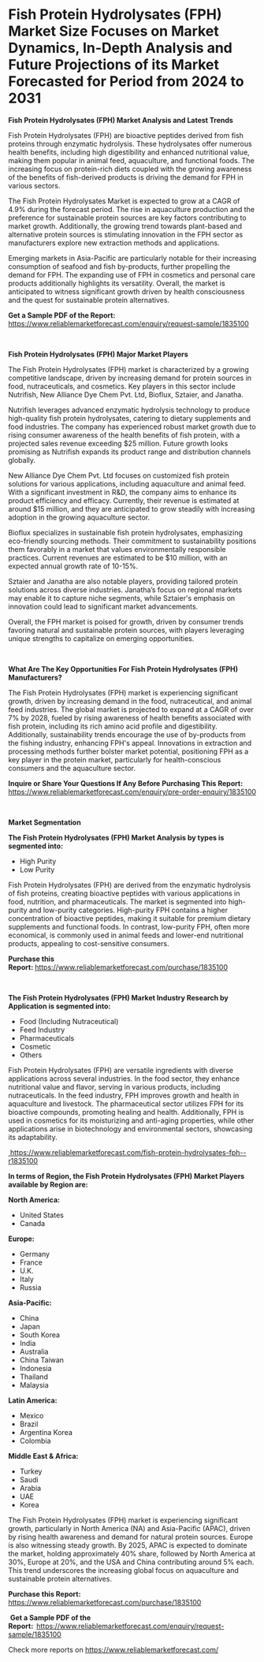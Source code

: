 <p><h1>Fish Protein Hydrolysates (FPH) Market Size Focuses on Market Dynamics, In-Depth Analysis and Future Projections of its Market Forecasted for Period from 2024 to 2031</h1></p><p><strong>Fish Protein Hydrolysates (FPH) Market Analysis and Latest Trends</strong></p>
<p><p>Fish Protein Hydrolysates (FPH) are bioactive peptides derived from fish proteins through enzymatic hydrolysis. These hydrolysates offer numerous health benefits, including high digestibility and enhanced nutritional value, making them popular in animal feed, aquaculture, and functional foods. The increasing focus on protein-rich diets coupled with the growing awareness of the benefits of fish-derived products is driving the demand for FPH in various sectors.</p><p>The Fish Protein Hydrolysates Market is expected to grow at a CAGR of 4.9% during the forecast period. The rise in aquaculture production and the preference for sustainable protein sources are key factors contributing to market growth. Additionally, the growing trend towards plant-based and alternative protein sources is stimulating innovation in the FPH sector as manufacturers explore new extraction methods and applications.</p><p>Emerging markets in Asia-Pacific are particularly notable for their increasing consumption of seafood and fish by-products, further propelling the demand for FPH. The expanding use of FPH in cosmetics and personal care products additionally highlights its versatility. Overall, the market is anticipated to witness significant growth driven by health consciousness and the quest for sustainable protein alternatives.</p></p>
<p><strong>Get a Sample PDF of the Report:&nbsp;</strong> <a href="https://www.reliablemarketforecast.com/enquiry/request-sample/1835100?utm_campaign=1875&utm_medium=2&utm_source=Github&utm_content=ia&utm_term=31122024&utm_id=fish-protein-hydrolysates-fph">https://www.reliablemarketforecast.com/enquiry/request-sample/1835100</a></p>
<p>&nbsp;</p>
<p><strong>Fish Protein Hydrolysates (FPH) Major Market Players</strong></p>
<p><p>The Fish Protein Hydrolysates (FPH) market is characterized by a growing competitive landscape, driven by increasing demand for protein sources in food, nutraceuticals, and cosmetics. Key players in this sector include Nutrifish, New Alliance Dye Chem Pvt. Ltd, Bioflux, Sztaier, and Janatha.</p><p>Nutrifish leverages advanced enzymatic hydrolysis technology to produce high-quality fish protein hydrolysates, catering to dietary supplements and food industries. The company has experienced robust market growth due to rising consumer awareness of the health benefits of fish protein, with a projected sales revenue exceeding $25 million. Future growth looks promising as Nutrifish expands its product range and distribution channels globally.</p><p>New Alliance Dye Chem Pvt. Ltd focuses on customized fish protein solutions for various applications, including aquaculture and animal feed. With a significant investment in R&D, the company aims to enhance its product efficiency and efficacy. Currently, their revenue is estimated at around $15 million, and they are anticipated to grow steadily with increasing adoption in the growing aquaculture sector.</p><p>Bioflux specializes in sustainable fish protein hydrolysates, emphasizing eco-friendly sourcing methods. Their commitment to sustainability positions them favorably in a market that values environmentally responsible practices. Current revenues are estimated to be $10 million, with an expected annual growth rate of 10-15%.</p><p>Sztaier and Janatha are also notable players, providing tailored protein solutions across diverse industries. Janatha’s focus on regional markets may enable it to capture niche segments, while Sztaier's emphasis on innovation could lead to significant market advancements.</p><p>Overall, the FPH market is poised for growth, driven by consumer trends favoring natural and sustainable protein sources, with players leveraging unique strengths to capitalize on emerging opportunities.</p></p>
<p>&nbsp;</p>
<p><strong>What Are The Key Opportunities For Fish Protein Hydrolysates (FPH) Manufacturers?</strong></p>
<p><p>The Fish Protein Hydrolysates (FPH) market is experiencing significant growth, driven by increasing demand in the food, nutraceutical, and animal feed industries. The global market is projected to expand at a CAGR of over 7% by 2028, fueled by rising awareness of health benefits associated with fish protein, including its rich amino acid profile and digestibility. Additionally, sustainability trends encourage the use of by-products from the fishing industry, enhancing FPH's appeal. Innovations in extraction and processing methods further bolster market potential, positioning FPH as a key player in the protein market, particularly for health-conscious consumers and the aquaculture sector.</p></p>
<p><strong>Inquire or Share Your Questions If Any Before Purchasing This Report:</strong> <a href="https://www.reliablemarketforecast.com/enquiry/pre-order-enquiry/1835100?utm_campaign=1875&utm_medium=2&utm_source=Github&utm_content=ia&utm_term=31122024&utm_id=fish-protein-hydrolysates-fph">https://www.reliablemarketforecast.com/enquiry/pre-order-enquiry/1835100</a></p>
<p>&nbsp;</p>
<p><strong>Market Segmentation</strong></p>
<p><strong>The Fish Protein Hydrolysates (FPH) Market Analysis by types is segmented into:</strong></p>
<p><ul><li>High Purity</li><li>Low Purity</li></ul></p>
<p><p>Fish Protein Hydrolysates (FPH) are derived from the enzymatic hydrolysis of fish proteins, creating bioactive peptides with various applications in food, nutrition, and pharmaceuticals. The market is segmented into high-purity and low-purity categories. High-purity FPH contains a higher concentration of bioactive peptides, making it suitable for premium dietary supplements and functional foods. In contrast, low-purity FPH, often more economical, is commonly used in animal feeds and lower-end nutritional products, appealing to cost-sensitive consumers.</p></p>
<p><strong>Purchase this Report:&nbsp;</strong><a href="https://www.reliablemarketforecast.com/purchase/1835100?utm_campaign=1875&utm_medium=2&utm_source=Github&utm_content=ia&utm_term=31122024&utm_id=fish-protein-hydrolysates-fph">https://www.reliablemarketforecast.com/purchase/1835100</a></p>
<p>&nbsp;</p>
<p><strong>The Fish Protein Hydrolysates (FPH) Market Industry Research by Application is segmented into:</strong></p>
<p><ul><li>Food (Including Nutraceutical)</li><li>Feed Industry</li><li>Pharmaceuticals</li><li>Cosmetic</li><li>Others</li></ul></p>
<p><p>Fish Protein Hydrolysates (FPH) are versatile ingredients with diverse applications across several industries. In the food sector, they enhance nutritional value and flavor, serving in various products, including nutraceuticals. In the feed industry, FPH improves growth and health in aquaculture and livestock. The pharmaceutical sector utilizes FPH for its bioactive compounds, promoting healing and health. Additionally, FPH is used in cosmetics for its moisturizing and anti-aging properties, while other applications arise in biotechnology and environmental sectors, showcasing its adaptability.</p></p>
<p><a href="https://www.reliablemarketforecast.com/fish-protein-hydrolysates-fph--r1835100?utm_campaign=1875&utm_medium=2&utm_source=Github&utm_content=ia&utm_term=31122024&utm_id=fish-protein-hydrolysates-fph">&nbsp;https://www.reliablemarketforecast.com/fish-protein-hydrolysates-fph--r1835100</a></p>
<p><strong>In terms of Region, the Fish Protein Hydrolysates (FPH) Market Players available by Region are:</strong></p>
<p>
    <p> <strong> North America: </strong>
        <ul>
            <li>United States</li>
            <li>Canada</li>
        </ul>
        </p> 
    <p> <strong> Europe: </strong>
        <ul>
            <li>Germany</li>
            <li>France</li>
            <li>U.K.</li>
            <li>Italy</li>
            <li>Russia</li>
        </ul>
        </p> 
    <p> <strong> Asia-Pacific: </strong>
        <ul>
            <li>China</li>
            <li>Japan</li>
            <li>South Korea</li>
            <li>India</li>
            <li>Australia</li>
            <li>China Taiwan</li>
            <li>Indonesia</li>
            <li>Thailand</li>
            <li>Malaysia</li>
        </ul>
        </p> 
    <p> <strong> Latin America: </strong>
        <ul>
            <li>Mexico</li>
            <li>Brazil</li>
            <li>Argentina Korea</li>
            <li>Colombia</li>
        </ul>
        </p> 
    <p> <strong> Middle East & Africa: </strong>
        <ul>
            <li>Turkey</li>
            <li>Saudi</li>
            <li>Arabia</li>
            <li>UAE</li>
            <li>Korea</li>
        </ul>
    </p>
    </p>
<p><p>The Fish Protein Hydrolysates (FPH) market is experiencing significant growth, particularly in North America (NA) and Asia-Pacific (APAC), driven by rising health awareness and demand for natural protein sources. Europe is also witnessing steady growth. By 2025, APAC is expected to dominate the market, holding approximately 40% share, followed by North America at 30%, Europe at 20%, and the USA and China contributing around 5% each. This trend underscores the increasing global focus on aquaculture and sustainable protein alternatives.</p></p>
<p><strong>Purchase this Report: </strong><a href="https://www.reliablemarketforecast.com/purchase/1835100?utm_campaign=1875&utm_medium=2&utm_source=Github&utm_content=ia&utm_term=31122024&utm_id=fish-protein-hydrolysates-fph">https://www.reliablemarketforecast.com/purchase/1835100</a></p>
<p>&nbsp;<strong>Get a Sample PDF of the Report:&nbsp;&nbsp;</strong><a href="https://www.reliablemarketforecast.com/enquiry/request-sample/1835100?utm_campaign=1875&utm_medium=2&utm_source=Github&utm_content=ia&utm_term=31122024&utm_id=fish-protein-hydrolysates-fph">https://www.reliablemarketforecast.com/enquiry/request-sample/1835100</a></p>
<p><strong></strong></p>
<p>Check more reports on <a href="https://www.reliablemarketforecast.com/?utm_campaign=1875&utm_medium=2&utm_source=Github&utm_content=ia&utm_term=31122024&utm_id=fish-protein-hydrolysates-fph">https://www.reliablemarketforecast.com/</a></p>